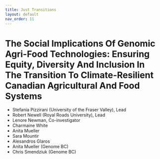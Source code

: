 ```yaml
---
title: Just Transitions
layout: default
nav_order: 11
---
```


# The Social Implications Of Genomic Agri-Food Technologies: Ensuring Equity, Diversity And Inclusion In The Transition To Climate-Resilient Canadian Agricultural And Food Systems

* Stefania Pizzirani (University of the Fraser Valley), Lead
* Robert Newell (Royal Roads University), Lead
* Lenore Newman, Co-investigator
* Charmaine White
* Anita Mueller
* Sara Mountir
* Alesandros Glaros
* Anita Mueller (Genome BC)
* Chris Smendziuk (Genome BC)
